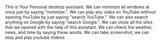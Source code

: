 This is Your Personal desktop assistant.
We can minimize all windows at once just by saying "minimize.".
We can play any video on YouTube without opening YouTube by just saying "search YouTube.".
We can also search anything on Google by saying "search Google.".
We can close all the sites that we opened with the help of this assistant.
We can check the weather, news, and time by saying these words.
We can take screenshot, we can stop and play youtube Videos
